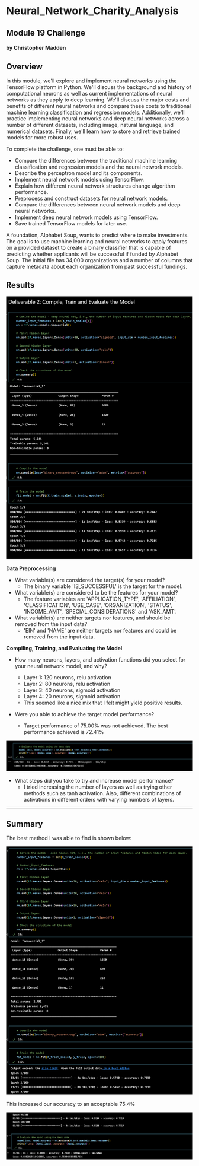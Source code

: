 # Neural_Network_Charity_Analysis

## Module 19 Challenge

#### by Christopher Madden

## Overview

In this module, we'll explore and implement neural networks using the TensorFlow platform in Python. We'll discuss the background and history of computational neurons as well as current implementations of neural networks as they apply to deep learning. We'll discuss the major costs and benefits of different neural networks and compare these costs to traditional machine learning classification and regression models. Additionally, we'll practice implementing neural networks and deep neural networks across a number of different datasets, including image, natural language, and numerical datasets. Finally, we'll learn how to store and retrieve trained models for more robust uses.

To complete the challenge, one must be able to:
- Compare the differences between the traditional machine learning classification and regression models and the neural network models.
- Describe the perceptron model and its components.
- Implement neural network models using TensorFlow.
- Explain how different neural network structures change algorithm performance.
- Preprocess and construct datasets for neural network models.
- Compare the differences between neural network models and deep neural networks.
- Implement deep neural network models using TensorFlow.
- Save trained TensorFlow models for later use.

A foundation, Alphabet Soup, wants to predict where to make investments.  The goal is to use machine learning and neural networks to apply features on a provided dataset to create a binary classifier that is capable of predicting whether applicants will be successful if funded by Alphabet Soup.  The initial file has 34,000 organizations and a number of columns that capture metadata about each organization from past successful fundings.

## Results

![Img1](https://github.com/maddenc33/Neural_Network_Charity_Analysis/blob/main/Images/Img1.png?raw=true)

**Data Preprocessing**

- What variable(s) are considered the target(s) for your model?
  - The binary variable 'IS_SUCCESSFUL' is the target for the model.
- What variable(s) are considered to be the features for your model?
  - The feature variables are 'APPLICATION_TYPE', 'AFFILIATION', 'CLASSIFICATION', 'USE_CASE', 'ORGANIZATION', 'STATUS', 'INCOME_AMT', 'SPECIAL_CONSIDERATIONS' and 'ASK_AMT'.
- What variable(s) are neither targets nor features, and should be removed from the input data?
  - 'EIN' and 'NAME' are neither targets nor features and could be removed from the input data.

**Compiling, Training, and Evaluating the Model**

- How many neurons, layers, and activation functions did you select for your neural network model, and why?
  - Layer 1: 120 neurons, relu activation
  - Layer 2: 80 neurons, relu activation
  - Layer 3: 40 neurons, sigmoid activation
  - Layer 4: 20 neurons, sigmoid activation
  - This seemed like a nice mix that I felt might yield positive results.

- Were you able to achieve the target model performance?
  - Target performance of 75.00% was not achieved.  The best performance achieved is 72.41%

![Img2](https://github.com/maddenc33/Neural_Network_Charity_Analysis/blob/main/Images/Img2.png?raw=true)

- What steps did you take to try and increase model performance?
  - I tried increasing the number of layers as well as trying other methods such as tanh activation.  Also, different combinations of activations in different orders with varying numbers of layers.

---

## Summary

The best method I was able to find is shown below:

![Img3](https://github.com/maddenc33/Neural_Network_Charity_Analysis/blob/main/Images/Img3.png?raw=true)

This increased our accuracy to an acceptable 75.4%

![Img4](https://github.com/maddenc33/Neural_Network_Charity_Analysis/blob/main/Images/Img4.png?raw=true)